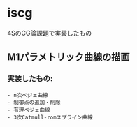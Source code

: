 # iscg

4SのCG論課題で実装したもの

## M1パラメトリック曲線の描画

### 実装したもの:
    - n次ベジェ曲線
    - 制御点の追加・削除
    - 有理ベジェ曲線
    - 3次Catmull-romスプライン曲線
